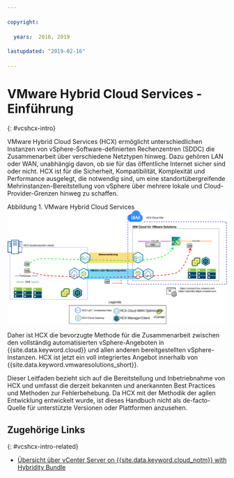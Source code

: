 ```yaml
---

copyright:

  years:  2016, 2019

lastupdated: "2019-02-16"

---
```


# VMware Hybrid Cloud Services - Einführung
{: #vcshcx-intro}

VMware Hybrid Cloud Services (HCX) ermöglicht unterschiedlichen Instanzen von vSphere-Software-definierten Rechenzentren (SDDC) die Zusammenarbeit über verschiedene Netztypen hinweg. Dazu gehören LAN oder WAN, unabhängig davon, ob sie für das öffentliche Internet sicher sind oder nicht. HCX ist für die Sicherheit, Kompatibilität, Komplexität und Performance ausgelegt, die notwendig sind, um eine standortübergreifende Mehrinstanzen-Bereitstellung von vSphere über mehrere lokale und Cloud-Provider-Grenzen hinweg zu schaffen.

Abbildung 1. VMware Hybrid Cloud Services
![VMware Hybrid Cloud Services](vcshcx.svg)

Daher ist HCX die bevorzugte Methode für die Zusammenarbeit zwischen den vollständig automatisierten vSphere-Angeboten in {{site.data.keyword.cloud}} und allen anderen bereitgestellten vSphere-Instanzen. HCX ist jetzt ein voll integriertes Angebot innerhalb von {{site.data.keyword.vmwaresolutions_short}}.

Dieser Leitfaden bezieht sich auf die Bereitstellung und Inbetriebnahme von HCX und umfasst die derzeit bekannten und anerkannten Best Practices und Methoden zur Fehlerbehebung. Da HCX mit der Methodik der agilen Entwicklung entwickelt wurde, ist dieses Handbuch nicht als de-facto-Quelle für unterstützte Versionen oder Plattformen anzusehen.

## Zugehörige Links
{: #vcshcx-intro-related}

* [Übersicht über vCenter Server on {{site.data.keyword.cloud_notm}} with Hybridity Bundle](/docs/services/vmwaresolutions/archiref/vcs/vcs-hybridity-intro.html)   
